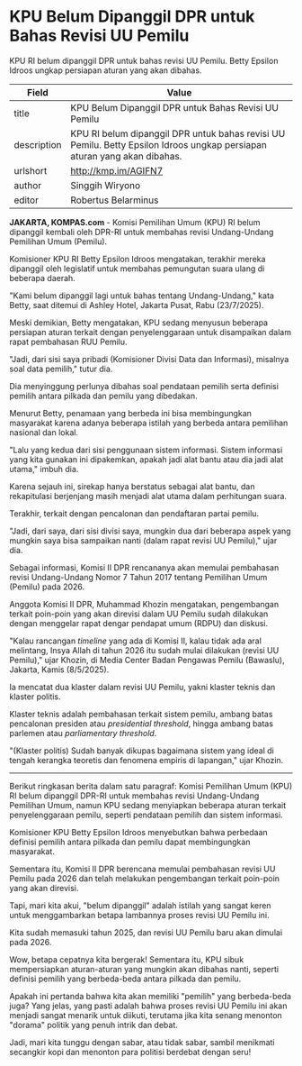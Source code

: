 # KPU Belum Dipanggil DPR untuk Bahas Revisi UU Pemilu

KPU RI belum dipanggil DPR untuk bahas revisi UU Pemilu. Betty Epsilon Idroos ungkap persiapan aturan yang akan dibahas.

| Field       | Value                                                       |
|-------------|-------------------------------------------------------------|
| title       | KPU Belum Dipanggil DPR untuk Bahas Revisi UU Pemilu |
| description | KPU RI belum dipanggil DPR untuk bahas revisi UU Pemilu. Betty Epsilon Idroos ungkap persiapan aturan yang akan dibahas. |
| urlshort    | http://kmp.im/AGIFN7 |
| author      | Singgih Wiryono |
| editor      | Robertus Belarminus |

**JAKARTA, KOMPAS.com** - Komisi Pemilihan Umum (KPU) RI belum dipanggil kembali oleh DPR-RI untuk membahas revisi Undang-Undang Pemilihan Umum (Pemilu).

Komisioner KPU RI Betty Epsilon Idroos mengatakan, terakhir mereka dipanggil oleh legislatif untuk membahas pemungutan suara ulang di beberapa daerah.

\"Kami belum dipanggil lagi untuk bahas tentang Undang-Undang,\" kata Betty, saat ditemui di Ashley Hotel, Jakarta Pusat, Rabu (23/7/2025).

Meski demikian, Betty mengatakan, KPU sedang menyusun beberapa persiapan aturan terkait dengan penyelenggaraan untuk disampaikan dalam rapat pembahasan RUU Pemilu.

\"Jadi, dari sisi saya pribadi (Komisioner Divisi Data dan Informasi), misalnya soal data pemilih,\" tutur dia.

Dia menyinggung perlunya dibahas soal pendataan pemilih serta definisi pemilih antara pilkada dan pemilu yang dibedakan.

Menurut Betty, penamaan yang berbeda ini bisa membingungkan masyarakat karena adanya beberapa istilah yang berbeda antara pemilihan nasional dan lokal.

\"Lalu yang kedua dari sisi penggunaan sistem informasi. Sistem informasi yang kita gunakan ini dipakemkan, apakah jadi alat bantu atau dia jadi alat utama,\" imbuh dia.

Karena sejauh ini, sirekap hanya berstatus sebagai alat bantu, dan rekapitulasi berjenjang masih menjadi alat utama dalam perhitungan suara.

Terakhir, terkait dengan pencalonan dan pendaftaran partai pemilu.

\"Jadi, dari saya, dari sisi divisi saya, mungkin dua dari beberapa aspek yang mungkin saya bisa sampaikan nanti (dalam rapat revisi UU Pemilu),\" ujar dia.

Sebagai informasi, Komisi II DPR rencananya akan memulai pembahasan revisi Undang-Undang Nomor 7 Tahun 2017 tentang Pemilihan Umum (Pemilu) pada 2026.

Anggota Komisi II DPR, Muhammad Khozin mengatakan, pengembangan terkait poin-poin yang akan direvisi dalam UU Pemilu sudah dilakukan dengan menggelar rapat dengar pendapat umum (RDPU) dan diskusi.

\"Kalau rancangan *timeline* yang ada di Komisi II, kalau tidak ada aral melintang, Insya Allah di tahun 2026 itu sudah mulai dilakukan (revisi UU Pemilu),\" ujar Khozin, di Media Center Badan Pengawas Pemilu (Bawaslu), Jakarta, Kamis (8/5/2025).

Ia mencatat dua klaster dalam revisi UU Pemilu, yakni klaster teknis dan klaster politis.

Klaster teknis adalah pembahasan terkait sistem pemilu, ambang batas pencalonan presiden atau *presidential threshold*, hingga ambang batas parlemen atau *parliamentary threshold*.

\"(Klaster politis) Sudah banyak dikupas bagaimana sistem yang ideal di tengah kerangka teoretis dan fenomena empiris di lapangan,\" ujar Khozin.

---
Berikut ringkasan berita dalam satu paragraf: Komisi Pemilihan Umum (KPU) RI belum dipanggil DPR-RI untuk membahas revisi Undang-Undang Pemilihan Umum, namun KPU sedang menyiapkan beberapa aturan terkait penyelenggaraan pemilu, seperti pendataan pemilih dan sistem informasi.

 Komisioner KPU Betty Epsilon Idroos menyebutkan bahwa perbedaan definisi pemilih antara pilkada dan pemilu dapat membingungkan masyarakat.

 Sementara itu, Komisi II DPR berencana memulai pembahasan revisi UU Pemilu pada 2026 dan telah melakukan pengembangan terkait poin-poin yang akan direvisi.



Tapi, mari kita akui, "belum dipanggil" adalah istilah yang sangat keren untuk menggambarkan betapa lambannya proses revisi UU Pemilu ini.

 Kita sudah memasuki tahun 2025, dan revisi UU Pemilu baru akan dimulai pada 2026.

 Wow, betapa cepatnya kita bergerak! Sementara itu, KPU sibuk mempersiapkan aturan-aturan yang mungkin akan dibahas nanti, seperti definisi pemilih yang berbeda-beda antara pilkada dan pemilu.

 Apakah ini pertanda bahwa kita akan memiliki "pemilih" yang berbeda-beda juga? Yang jelas, yang pasti adalah bahwa proses revisi UU Pemilu ini akan menjadi sangat menarik untuk diikuti, terutama jika kita senang menonton "dorama" politik yang penuh intrik dan debat.

 Jadi, mari kita tunggu dengan sabar, atau tidak sabar, sambil menikmati secangkir kopi dan menonton para politisi berdebat dengan seru!
